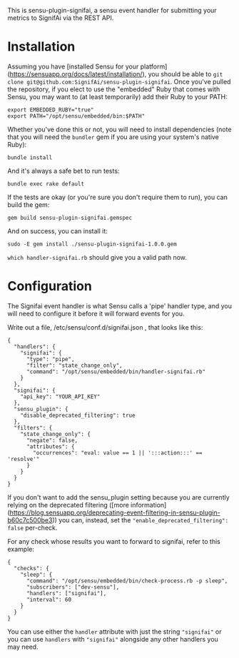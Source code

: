 This is sensu-plugin-signifai, a sensu event handler for submitting your
metrics to SignifAi via the REST API. 

Installation
============

Assuming you have [installed Sensu for your platform]
(https://sensuapp.org/docs/latest/installation/), you should be able
to `git clone git@github.com:SignifAi/sensu-plugin-signifai`. Once
you've pulled the repository, if you elect to use the "embedded" Ruby
that comes with Sensu, you may want to (at least temporarily) add their
Ruby to your PATH:

```
export EMBEDDED_RUBY="true"
export PATH="/opt/sensu/embedded/bin:$PATH"
```

Whether you've done this or not, you will need to install dependencies (note
that you will need the `bundler` gem if you are using your system's native
Ruby):

```
bundle install
```

And it's always a safe bet to run tests:

```
bundle exec rake default
```

If the tests are okay (or you're sure you don't require them to run), you can
build the gem:

```
gem build sensu-plugin-signifai.gemspec
```

And on success, you can install it:

```
sudo -E gem install ./sensu-plugin-signifai-1.0.0.gem
```

`which handler-signifai.rb` should give you a valid path now. 

Configuration
=============

The Signifai event handler is what Sensu calls a 'pipe' handler type, and you
will need to configure it before it will forward events for you.

Write out a file, /etc/sensu/conf.d/signifai.json , that looks like this:

```
{
  "handlers": {
    "signifai": {
      "type": "pipe",
      "filter": "state_change_only",
      "command": "/opt/sensu/embedded/bin/handler-signifai.rb"
    }
  },
  "signifai": {
    "api_key": "YOUR_API_KEY"
  },
  "sensu_plugin": {
    "disable_deprecated_filtering": true
  },
  "filters": {
    "state_change_only": {
      "negate": false,
      "attributes": {
        "occurrences": "eval: value == 1 || ':::action:::' == 'resolve'"
      }
    }
  }
}
```

If you don't want to add the sensu_plugin setting because you are currently
relying on the deprecated filtering ([more information]
(https://blog.sensuapp.org/deprecating-event-filtering-in-sensu-plugin-b60c7c500be3))
you can, instead, set the `"enable_deprecated_filtering": false` per-check. 

For any check whose results you want to forward to signifai, refer to this
example:


```
{
  "checks": {
    "sleep": {
      "command": "/opt/sensu/embedded/bin/check-process.rb -p sleep",
      "subscribers": ["dev-sensu"],
      "handlers": ["signifai"],
      "interval": 60
    }
  }
}
```

You can use either the `handler` attribute with just the string `"signifai"`
or you can use `handlers` with `"signifai"` alongside any other handlers you
may need. 
